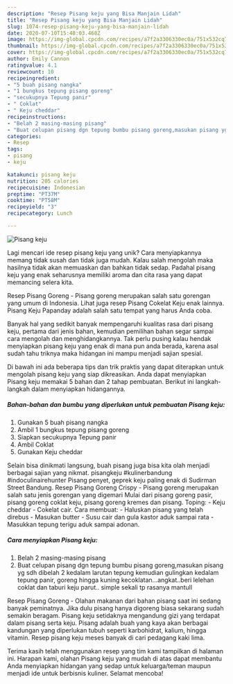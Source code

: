 ```yaml
---
description: "Resep Pisang keju yang Bisa Manjain Lidah"
title: "Resep Pisang keju yang Bisa Manjain Lidah"
slug: 1074-resep-pisang-keju-yang-bisa-manjain-lidah
date: 2020-07-10T15:48:03.468Z
image: https://img-global.cpcdn.com/recipes/a7f2a3306330ec0a/751x532cq70/pisang-keju-foto-resep-utama.jpg
thumbnail: https://img-global.cpcdn.com/recipes/a7f2a3306330ec0a/751x532cq70/pisang-keju-foto-resep-utama.jpg
cover: https://img-global.cpcdn.com/recipes/a7f2a3306330ec0a/751x532cq70/pisang-keju-foto-resep-utama.jpg
author: Emily Cannon
ratingvalue: 4.1
reviewcount: 10
recipeingredient:
- "5 buah pisang nangka"
- "1 bungkus tepung pisang goreng"
- "secukupnya Tepung panir"
- " Coklat"
- " Keju cheddar"
recipeinstructions:
- "Belah 2 masing-masing pisang"
- "Buat celupan pisang dgn tepung bumbu pisang goreng,masukan pisang yg sdh dibelah 2 kedalam larutan tepung kemudian gulingkan kedalam tepung panir, goreng hingga kuning kecoklatan...angkat..beri lelehan coklat dan taburi keju parut.. simple sekali tp rasanya mantull"
categories:
- Resep
tags:
- pisang
- keju

katakunci: pisang keju 
nutrition: 205 calories
recipecuisine: Indonesian
preptime: "PT37M"
cooktime: "PT58M"
recipeyield: "3"
recipecategory: Lunch

---
```



![Pisang keju](https://img-global.cpcdn.com/recipes/a7f2a3306330ec0a/751x532cq70/pisang-keju-foto-resep-utama.jpg)

Lagi mencari ide resep pisang keju yang unik? Cara menyiapkannya memang tidak susah dan tidak juga mudah. Kalau salah mengolah maka hasilnya tidak akan memuaskan dan bahkan tidak sedap. Padahal pisang keju yang enak seharusnya memiliki aroma dan cita rasa yang dapat memancing selera kita.

Resep Pisang Goreng - Pisang goreng merupakan salah satu gorengan yang umum di Indonesia. Lihat juga resep Pisang Cokelat Keju enak lainnya. Pisang Keju Papanday adalah salah satu tempat yang harus Anda coba.

Banyak hal yang sedikit banyak mempengaruhi kualitas rasa dari pisang keju, pertama dari jenis bahan, kemudian pemilihan bahan segar sampai cara mengolah dan menghidangkannya. Tak perlu pusing kalau hendak menyiapkan pisang keju yang enak di mana pun anda berada, karena asal sudah tahu triknya maka hidangan ini mampu menjadi sajian spesial.


Di bawah ini ada beberapa tips dan trik praktis yang dapat diterapkan untuk mengolah pisang keju yang siap dikreasikan. Anda dapat menyiapkan Pisang keju memakai 5 bahan dan 2 tahap pembuatan. Berikut ini langkah-langkah dalam menyiapkan hidangannya.

<!--inarticleads1-->

##### Bahan-bahan dan bumbu yang diperlukan untuk pembuatan Pisang keju:

1. Gunakan 5 buah pisang nangka
1. Ambil 1 bungkus tepung pisang goreng
1. Siapkan secukupnya Tepung panir
1. Ambil  Coklat
1. Gunakan  Keju cheddar


Selain bisa dinikmati langsung, buah pisang juga bisa kita olah menjadi berbagai sajian yang nikmat. pisangkeju #kulinerbandung #indoculinairehunter Pisang penyet, geprek keju paling enak di Sudirman Street Bandung. Resep Pisang Goreng Crispy - Pisang goreng merupakan salah satu jenis gorengan yang digemari Mulai dari pisang goreng pasir, pisang goreng coklat keju, pisang goreng kremes dan pisang. Toping: - Keju cheddar - Cokelat cair. Cara membuat: - Haluskan pisang yang telah direbus - Masukan butter - Susu cair dan gula kastor aduk sampai rata - Masukkan tepung terigu aduk sampai adonan. 

<!--inarticleads2-->

##### Cara menyiapkan Pisang keju:

1. Belah 2 masing-masing pisang
1. Buat celupan pisang dgn tepung bumbu pisang goreng,masukan pisang yg sdh dibelah 2 kedalam larutan tepung kemudian gulingkan kedalam tepung panir, goreng hingga kuning kecoklatan...angkat..beri lelehan coklat dan taburi keju parut.. simple sekali tp rasanya mantull


Resep Pisang Goreng - Olahan makanan dari bahan pisang saat ini sedang banyak peminatnya. Jika dulu pisang hanya digoreng biasa sekarang sudah semakin beragam. Pisang keju setidaknya mengandung gizi yang terdapat dalam pisang serta keju. Pisang adalah buah yang kaya akan berbagai kandungan yang diperlukan tubuh seperti karbohidrat, kalium, hingga vitamin. Resep pisang keju meses banyak di cari pedagang kaki lima. 

Terima kasih telah menggunakan resep yang tim kami tampilkan di halaman ini. Harapan kami, olahan Pisang keju yang mudah di atas dapat membantu Anda menyiapkan hidangan yang sedap untuk keluarga/teman maupun menjadi ide untuk berbisnis kuliner. Selamat mencoba!
